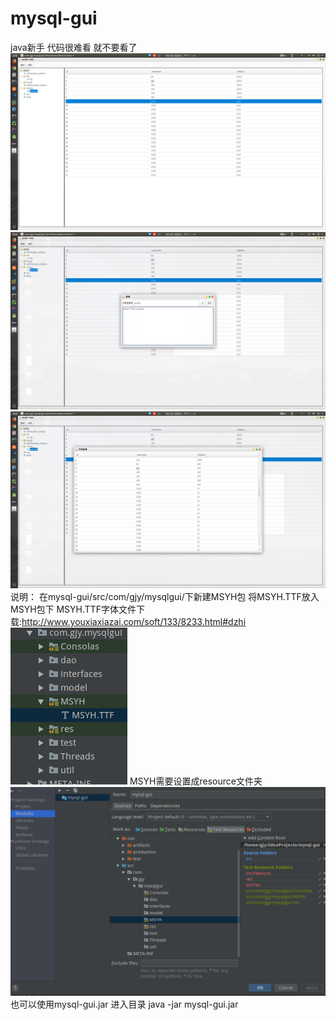 # mysql-gui
java新手 代码很难看 就不要看了
![](https://github.com/gjy12345/mysql-gui/blob/gjy12345-patch-1/2019-03-30%2017-14-42%20%E7%9A%84%E5%B1%8F%E5%B9%95%E6%88%AA%E5%9B%BE.png)
![](https://github.com/gjy12345/mysql-gui/blob/gjy12345-patch-1/2019-03-30%2017-14-45%20%E7%9A%84%E5%B1%8F%E5%B9%95%E6%88%AA%E5%9B%BE.png)
![](https://github.com/gjy12345/mysql-gui/blob/gjy12345-patch-1/2019-03-30%2017-14-48%20%E7%9A%84%E5%B1%8F%E5%B9%95%E6%88%AA%E5%9B%BE.png)
说明：
在mysql-gui/src/com/gjy/mysqlgui/下新建MSYH包 将MSYH.TTF放入MSYH包下
MSYH.TTF字体文件下载:http://www.youxiaxiazai.com/soft/133/8233.html#dzhi
![](https://github.com/gjy12345/mysql-gui/blob/gjy12345-patch-1/TIM%E5%9B%BE%E7%89%8720190330192452.png)
MSYH需要设置成resource文件夹
![](https://github.com/gjy12345/mysql-gui/blob/gjy12345-patch-1/TIM%E5%9B%BE%E7%89%8720190330192709.png)
也可以使用mysql-gui.jar
进入目录 java -jar mysql-gui.jar
